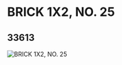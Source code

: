 # BRICK 1X2, NO. 25
## 33613
![BRICK 1X2, NO. 25](https://lc-www-live-s.legocdn.com/media/bricks/5/2/6188722.jpg)